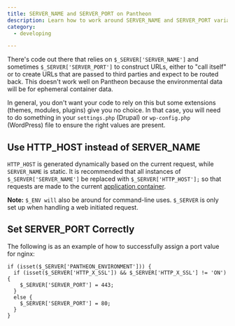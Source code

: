 ```yaml
---
title: SERVER_NAME and SERVER_PORT on Pantheon
description: Learn how to work around SERVER_NAME and SERVER_PORT variables in your environment configuration.
category:
  - developing

---
```

There's code out there that relies on `$_SERVER['SERVER_NAME']` and sometimes `$_SERVER['SERVER_PORT']` to construct URLs, either to "call itself" or to create URLs that are passed to third parties and expect to be routed back. This doesn't work well on Pantheon because the environmental data will be for ephemeral container data.

In general, you don't want your code to rely on this but some extensions (themes, modules, plugins) give you no choice. In that case, you will need to do something in your `settings.php` (Drupal) or `wp-config.php` (WordPress) file to ensure the right values are present.
## Use HTTP_HOST instead of SERVER_NAME
`HTTP_HOST` is generated dynamically based on the current request, while `SERVER_NAME` is static. It is recommended that all instances of `$_SERVER['SERVER_NAME']` be replaced with `$_SERVER['HTTP_HOST'];` so that requests are made to the current [application container](/docs/articles/architecture/all-about-application-containers/).

**Note:** `$_ENV will` also be around for command-line uses. `$_SERVER` is only set up when handling a web initiated request.
## Set SERVER_PORT Correctly
The following is as an example of how to successfully assign a port value for nginx:
```
if (isset($_SERVER['PANTHEON_ENVIRONMENT'])) {
  if (isset($_SERVER['HTTP_X_SSL']) && $_SERVER['HTTP_X_SSL'] != 'ON') {
    $_SERVER['SERVER_PORT'] = 443;
  }
  else {
    $_SERVER['SERVER_PORT'] = 80;
  }
}
```
